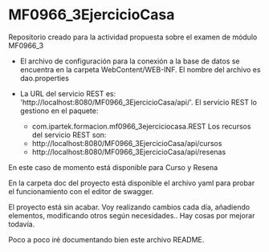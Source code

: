 # MF0966_3EjercicioCasa
Repositorio creado para la actividad propuesta sobre el examen de módulo MF0966_3

- El archivo de configuración para la conexión a la base de datos se encuentra en la carpeta   	WebContent/WEB-INF. El nombre del archivo es dao.properties

- La URL del servicio REST es: 'http://localhost:8080/MF0966_3EjercicioCasa/api/'. 
  	El servicio REST lo gestiono en el paquete: 
	- com.ipartek.formacion.mf0966_3ejerciciocasa.REST
	Los recursos del servicio REST son:
	- http://localhost:8080/MF0966_3EjercicioCasa/api/cursos
	- http://localhost:8080/MF0966_3EjercicioCasa/api/resenas
	
En este caso de momento está disponible para Curso y Resena

En la carpeta doc del proyecto está disponible el archivo yaml para probar el funcionamiento con el editor de swagger.  

El proyecto está sin acabar. Voy realizando cambios cada día, añadiendo elementos, modificando otros según necesidades.. Hay cosas por mejorar todavía.

Poco a poco iré documentando bien este archivo README.

